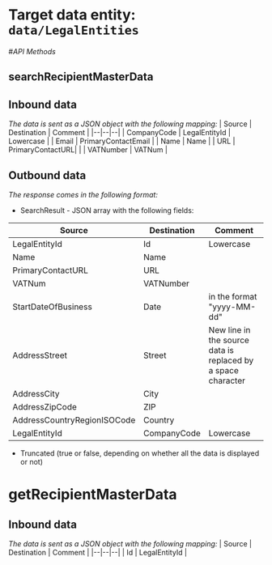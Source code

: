 # Target data entity: `data/LegalEntities`

#_API Methods_

## **searchRecipientMasterData**

## Inbound data

_The data is sent as a JSON object with the following mapping:_
| Source | Destination | Comment |
|--|--|--|
| CompanyCode | LegalEntityId | Lowercase | 
| Email | PrimaryContactEmail |
| Name | Name |
| URL | PrimaryContactURL|               |
| VATNumber | VATNum |

## Outbound data
_The response comes in the following format:_
- SearchResult - JSON array with the following fields:

| Source | Destination | Comment |
|--|--|--|
| LegalEntityId| Id| Lowercase |
| Name | Name |
| PrimaryContactURL | URL |               |
| VATNum | VATNumber | |
| StartDateOfBusiness | Date| in the format "yyyy-MM-dd" |
| AddressStreet | Street | New line in the source data is replaced by a space character |
| AddressCity | City |
| AddressZipCode | ZIP |
| AddressCountryRegionISOCode | Country |
| LegalEntityId | CompanyCode | Lowercase |

- Truncated (true or false, depending on whether all the data is displayed or not)


# **getRecipientMasterData**
## Inbound data
_The data is sent as a JSON object with the following mapping:_
| Source | Destination | Comment |
|--|--|--|
| Id | LegalEntityId |


